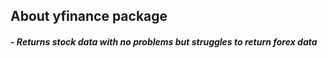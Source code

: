 ## About __yfinance__ package
#####    - Returns stock data with no problems but struggles to return forex data

